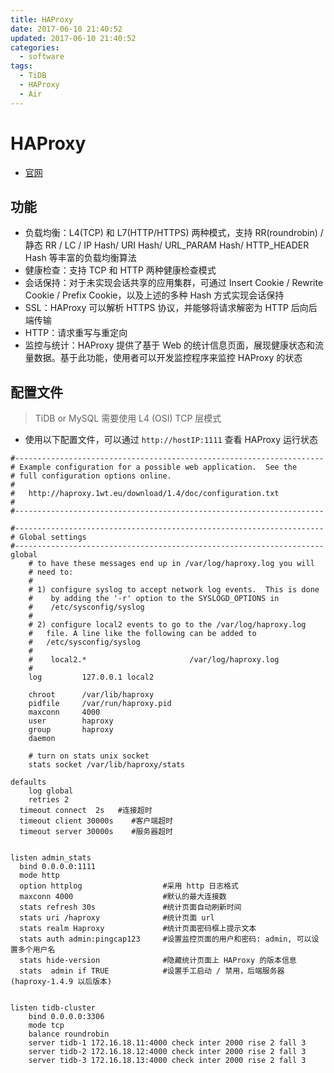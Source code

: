 ```yaml
---
title: HAProxy
date: 2017-06-10 21:40:52
updated: 2017-06-10 21:40:52
categories:
  - software
tags:
  - TiDB
  - HAProxy
  - Air
---
```

# HAProxy

- [官网](http://www.haproxy.org)

## 功能

- 负载均衡：L4(TCP) 和 L7(HTTP/HTTPS) 两种模式，支持 RR(roundrobin) / 静态 RR / LC / IP Hash/ URI Hash/ URL_PARAM Hash/ HTTP_HEADER Hash 等丰富的负载均衡算法
- 健康检查：支持 TCP 和 HTTP 两种健康检查模式
- 会话保持：对于未实现会话共享的应用集群，可通过 Insert Cookie / Rewrite Cookie / Prefix Cookie，以及上述的多种 Hash 方式实现会话保持
- SSL：HAProxy 可以解析 HTTPS 协议，并能够将请求解密为 HTTP 后向后端传输
- HTTP：请求重写与重定向
- 监控与统计：HAProxy 提供了基于 Web 的统计信息页面，展现健康状态和流量数据。基于此功能，使用者可以开发监控程序来监控 HAProxy 的状态

## 配置文件

> TiDB or MySQL 需要使用 L4 (OSI) TCP 层模式

- 使用以下配置文件，可以通过 `http://hostIP:1111` 查看 HAProxy 运行状态

```configuration
#---------------------------------------------------------------------
# Example configuration for a possible web application.  See the
# full configuration options online.
#
#   http://haproxy.1wt.eu/download/1.4/doc/configuration.txt
#
#---------------------------------------------------------------------

#---------------------------------------------------------------------
# Global settings
#---------------------------------------------------------------------
global
    # to have these messages end up in /var/log/haproxy.log you will
    # need to:
    #
    # 1) configure syslog to accept network log events.  This is done
    #    by adding the '-r' option to the SYSLOGD_OPTIONS in
    #    /etc/sysconfig/syslog
    #
    # 2) configure local2 events to go to the /var/log/haproxy.log
    #   file. A line like the following can be added to
    #   /etc/sysconfig/syslog
    #
    #    local2.*                       /var/log/haproxy.log
    #
    log         127.0.0.1 local2

    chroot      /var/lib/haproxy
    pidfile     /var/run/haproxy.pid
    maxconn     4000
    user        haproxy
    group       haproxy
    daemon

    # turn on stats unix socket
    stats socket /var/lib/haproxy/stats

defaults
    log global
    retries 2
  timeout connect  2s   #连接超时
  timeout client 30000s    #客户端超时
  timeout server 30000s    #服务器超时


listen admin_stats
  bind 0.0.0.0:1111
  mode http
  option httplog                  #采用 http 日志格式
  maxconn 4000                    #默认的最大连接数
  stats refresh 30s               #统计页面自动刷新时间
  stats uri /haproxy              #统计页面 url
  stats realm Haproxy             #统计页面密码框上提示文本
  stats auth admin:pingcap123     #设置监控页面的用户和密码: admin, 可以设置多个用户名
  stats hide-version              #隐藏统计页面上 HAProxy 的版本信息
  stats  admin if TRUE            #设置手工启动 / 禁用，后端服务器 (haproxy-1.4.9 以后版本)


listen tidb-cluster
    bind 0.0.0.0:3306
    mode tcp
    balance roundrobin
    server tidb-1 172.16.18.11:4000 check inter 2000 rise 2 fall 3
    server tidb-2 172.16.18.12:4000 check inter 2000 rise 2 fall 3
    server tidb-3 172.16.18.13:4000 check inter 2000 rise 2 fall 3
```
